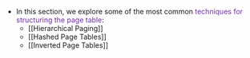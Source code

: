 
- In this section, we explore some of the most common <span style="color:rgb(112, 48, 160)">techniques for structuring the page table</span>:
	- [[Hierarchical Paging]]
	- [[Hashed Page Tables]]
	- [[Inverted Page Tables]]